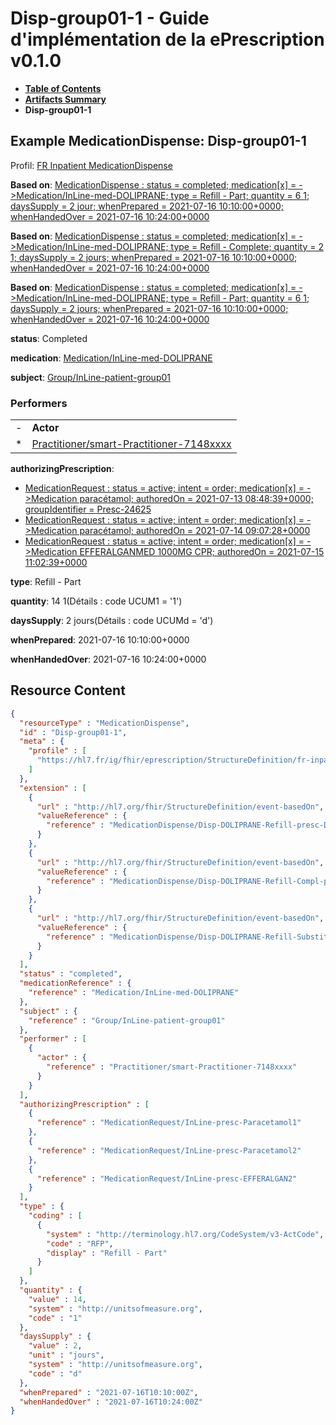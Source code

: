 # Disp-group01-1 - Guide d'implémentation de la ePrescription v0.1.0

* [**Table of Contents**](toc.md)
* [**Artifacts Summary**](artifacts.md)
* **Disp-group01-1**

## Example MedicationDispense: Disp-group01-1

Profil: [FR Inpatient MedicationDispense](StructureDefinition-fr-inpatient-medication-dispense.md)

**Based on**: [MedicationDispense : status = completed; medication[x] = ->Medication/InLine-med-DOLIPRANE; type = Refill - Part; quantity = 6 1; daysSupply = 2 jour; whenPrepared = 2021-07-16 10:10:00+0000; whenHandedOver = 2021-07-16 10:24:00+0000](MedicationDispense-Disp-DOLIPRANE-Refill-presc-DC.md)

**Based on**: [MedicationDispense : status = completed; medication[x] = ->Medication/InLine-med-DOLIPRANE; type = Refill - Complete; quantity = 2 1; daysSupply = 2 jours; whenPrepared = 2021-07-16 10:10:00+0000; whenHandedOver = 2021-07-16 10:24:00+0000](MedicationDispense-Disp-DOLIPRANE-Refill-Compl-presc-DC.md)

**Based on**: [MedicationDispense : status = completed; medication[x] = ->Medication/InLine-med-DOLIPRANE; type = Refill - Part; quantity = 6 1; daysSupply = 2 jours; whenPrepared = 2021-07-16 10:10:00+0000; whenHandedOver = 2021-07-16 10:24:00+0000](MedicationDispense-Disp-DOLIPRANE-Refill-Substit.md)

**status**: Completed

**medication**: [Medication/InLine-med-DOLIPRANE](Medication/InLine-med-DOLIPRANE)

**subject**: [Group/InLine-patient-group01](Group/InLine-patient-group01)

### Performers

| | |
| :--- | :--- |
| - | **Actor** |
| * | [Practitioner/smart-Practitioner-7148xxxx](Practitioner/smart-Practitioner-7148xxxx) |

**authorizingPrescription**: 

* [MedicationRequest : status = active; intent = order; medication[x] = ->Medication paracétamol; authoredOn = 2021-07-13 08:48:39+0000; groupIdentifier = Presc-24625](MedicationRequest-InLine-presc-Paracetamol1.md)
* [MedicationRequest : status = active; intent = order; medication[x] = ->Medication paracétamol; authoredOn = 2021-07-14 09:07:28+0000](MedicationRequest-InLine-presc-Paracetamol2.md)
* [MedicationRequest : status = active; intent = order; medication[x] = ->Medication EFFERALGANMED 1000MG CPR; authoredOn = 2021-07-15 11:02:39+0000](MedicationRequest-InLine-presc-EFFERALGAN2.md)

**type**: Refill - Part

**quantity**: 14 1(Détails : code UCUM1 = '1')

**daysSupply**: 2 jours(Détails : code UCUMd = 'd')

**whenPrepared**: 2021-07-16 10:10:00+0000

**whenHandedOver**: 2021-07-16 10:24:00+0000



## Resource Content

```json
{
  "resourceType" : "MedicationDispense",
  "id" : "Disp-group01-1",
  "meta" : {
    "profile" : [
      "https://hl7.fr/ig/fhir/eprescription/StructureDefinition/fr-inpatient-medication-dispense"
    ]
  },
  "extension" : [
    {
      "url" : "http://hl7.org/fhir/StructureDefinition/event-basedOn",
      "valueReference" : {
        "reference" : "MedicationDispense/Disp-DOLIPRANE-Refill-presc-DC"
      }
    },
    {
      "url" : "http://hl7.org/fhir/StructureDefinition/event-basedOn",
      "valueReference" : {
        "reference" : "MedicationDispense/Disp-DOLIPRANE-Refill-Compl-presc-DC"
      }
    },
    {
      "url" : "http://hl7.org/fhir/StructureDefinition/event-basedOn",
      "valueReference" : {
        "reference" : "MedicationDispense/Disp-DOLIPRANE-Refill-Substit"
      }
    }
  ],
  "status" : "completed",
  "medicationReference" : {
    "reference" : "Medication/InLine-med-DOLIPRANE"
  },
  "subject" : {
    "reference" : "Group/InLine-patient-group01"
  },
  "performer" : [
    {
      "actor" : {
        "reference" : "Practitioner/smart-Practitioner-7148xxxx"
      }
    }
  ],
  "authorizingPrescription" : [
    {
      "reference" : "MedicationRequest/InLine-presc-Paracetamol1"
    },
    {
      "reference" : "MedicationRequest/InLine-presc-Paracetamol2"
    },
    {
      "reference" : "MedicationRequest/InLine-presc-EFFERALGAN2"
    }
  ],
  "type" : {
    "coding" : [
      {
        "system" : "http://terminology.hl7.org/CodeSystem/v3-ActCode",
        "code" : "RFP",
        "display" : "Refill - Part"
      }
    ]
  },
  "quantity" : {
    "value" : 14,
    "system" : "http://unitsofmeasure.org",
    "code" : "1"
  },
  "daysSupply" : {
    "value" : 2,
    "unit" : "jours",
    "system" : "http://unitsofmeasure.org",
    "code" : "d"
  },
  "whenPrepared" : "2021-07-16T10:10:00Z",
  "whenHandedOver" : "2021-07-16T10:24:00Z"
}

```
